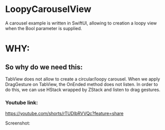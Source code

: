 # LoopyCarouselView
A carousel example is written in SwiftUI, allowing to creation a loopy view when the Bool parameter is supplied.

# WHY: 
## So why do we need this:
 TabView does not allow to create a circular/loopy carousel. When we apply DragGesture on TabView, the OnEnded method does not listen.
 In order to do this, we can use HStack wrapped by ZStack and listen to drag gestures. 

### Youtube link:
https://youtube.com/shorts/rTUDlbRVVQc?feature=share

Screenshot:
